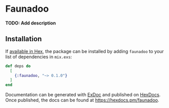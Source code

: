 # Faunadoo

**TODO: Add description**

## Installation

If [available in Hex](https://hex.pm/docs/publish), the package can be installed
by adding `faunadoo` to your list of dependencies in `mix.exs`:

```elixir
def deps do
  [
    {:faunadoo, "~> 0.1.0"}
  ]
end
```

Documentation can be generated with [ExDoc](https://github.com/elixir-lang/ex_doc)
and published on [HexDocs](https://hexdocs.pm). Once published, the docs can
be found at <https://hexdocs.pm/faunadoo>.

